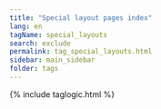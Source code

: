 ```yaml
---
title: "Special layout pages index"
lang: en
tagName: special_layouts
search: exclude
permalink: tag_special_layouts.html
sidebar: main_sidebar
folder: tags
---
```

{% include taglogic.html %}

